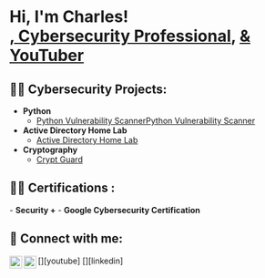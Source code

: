 <h1>Hi, I'm Charles! <br/><a href="https://github.com/charlesTrue">, <a href="https://| www.linkedin.com/in/charles-trouilliere/"> Cybersecurity Professional</a>, <a href="https://www.youtube.com/c/charlesTrue"> & YouTuber</a></h1>

<h2>👨‍💻 Cybersecurity Projects:</h2>

- <b>Python</b>
  - [Python Vulnerability ScannerPython Vulnerability Scanner](www.youtube.com/@CharlesTro)
- <b>Active Directory Home Lab</b>
  - [Active Directory Home Lab](www.youtube.com/@CharlesTro)
- <b>Cryptography</b>
  - [Crypt Guard](www.youtube.com/@CharlesTro)

<h2>👨‍💻 Certifications :</h2>
- <b>Security +</b>
- <b>Google Cybersecurity Certification</b>

<h2> 🤳 Connect with me:</h2>
[<img align="left" alt="CharlesTrouilliere | YouTube" width="22px" src="https://cdn.jsdelivr.net/npm/simple-icons@v3/icons/youtube.svg" />][youtube]
[<img align="left" alt="CharlesTrouilliere | LinkedIn" width="22px" src="https://cdn.jsdelivr.net/npm/simple-icons@v3/icons/linkedin.svg" />][linkedin]

[YouTube]: www.youtube.com/@CharlesTro
[linkedin]: www.linkedin.com/in/charles-trouilliere

<!--
**charlesTrue/charlesTrue** is a ✨ _special_ ✨ repository because its `README.md` (this file) appears on your GitHub profile.

Here are some ideas to get you started:

- 🔭 I’m currently working on ...
- 🌱 I’m currently learning ...
- 👯 I’m looking to collaborate on ...
- 🤔 I’m looking for help with ...
- 💬 Ask me about ...
- 📫 How to reach me: ...
- 😄 Pronouns: ...
- ⚡ Fun fact: ...
-->
